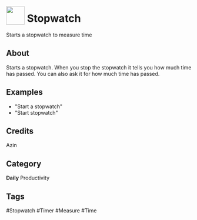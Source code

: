 # <img src="https://raw.githack.com/FortAwesome/Font-Awesome/master/svgs/solid/stopwatch.svg" card_color="#D81159" width="50" height="50" style="vertical-align:bottom"/> Stopwatch
Starts a stopwatch to measure time

## About
Starts a stopwatch. When you stop the stopwatch it tells you how much time has passed. You can also ask it for how much time has passed. 

## Examples
* "Start a stopwatch"
* "Start stopwatch"

## Credits
Azin

## Category
**Daily**
Productivity

## Tags
#Stopwatch
#Timer
#Measure
#Time

